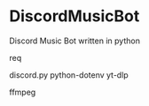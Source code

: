 # DiscordMusicBot
Discord Music Bot written in python

req

discord.py
python-dotenv
yt-dlp

ffmpeg

